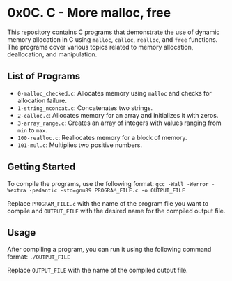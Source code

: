 # 0x0C. C - More malloc, free

This repository contains C programs that demonstrate the use of dynamic memory allocation in C using `malloc`, `calloc`, `realloc`, and `free` functions. The programs cover various topics related to memory allocation, deallocation, and manipulation.

## List of Programs

- `0-malloc_checked.c`: Allocates memory using `malloc` and checks for allocation failure.
- `1-string_nconcat.c`: Concatenates two strings.
- `2-calloc.c`: Allocates memory for an array and initializes it with zeros.
- `3-array_range.c`: Creates an array of integers with values ranging from `min` to `max`.
- `100-realloc.c`: Reallocates memory for a block of memory.
- `101-mul.c`: Multiplies two positive numbers.

## Getting Started

To compile the programs, use the following format:
`gcc -Wall -Werror -Wextra -pedantic -std=gnu89 PROGRAM_FILE.c -o OUTPUT_FILE`


Replace `PROGRAM_FILE.c` with the name of the program file you want to compile and `OUTPUT_FILE` with the desired name for the compiled output file.

## Usage

After compiling a program, you can run it using the following command format:
`./OUTPUT_FILE`


Replace `OUTPUT_FILE` with the name of the compiled output file.

